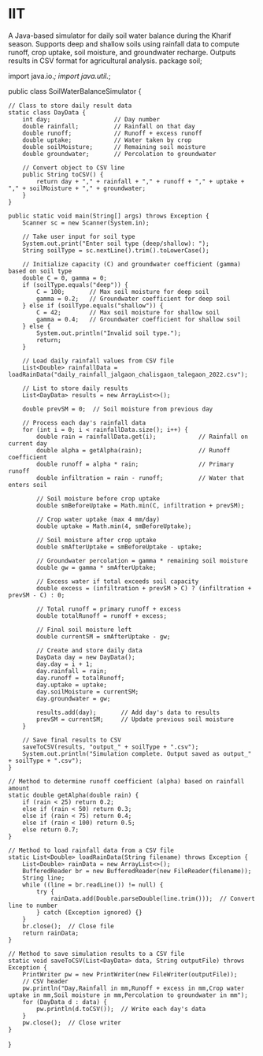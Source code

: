 # IIT
A Java-based simulator for daily soil water balance during the Kharif season. Supports deep and shallow soils using rainfall data to compute runoff, crop uptake, soil moisture, and groundwater recharge. Outputs results in CSV format for agricultural analysis.
package soil;

import java.io.*;
import java.util.*;

public class SoilWaterBalanceSimulator {

    // Class to store daily result data
    static class DayData {
        int day;                  // Day number
        double rainfall;          // Rainfall on that day
        double runoff;            // Runoff + excess runoff
        double uptake;            // Water taken by crop
        double soilMoisture;      // Remaining soil moisture
        double groundwater;       // Percolation to groundwater

        // Convert object to CSV line
        public String toCSV() {
            return day + "," + rainfall + "," + runoff + "," + uptake + "," + soilMoisture + "," + groundwater;
        }
    }

    public static void main(String[] args) throws Exception {
        Scanner sc = new Scanner(System.in);

        // Take user input for soil type
        System.out.print("Enter soil type (deep/shallow): ");
        String soilType = sc.nextLine().trim().toLowerCase();

        // Initialize capacity (C) and groundwater coefficient (gamma) based on soil type
        double C = 0, gamma = 0;
        if (soilType.equals("deep")) {
            C = 100;       // Max soil moisture for deep soil
            gamma = 0.2;   // Groundwater coefficient for deep soil
        } else if (soilType.equals("shallow")) {
            C = 42;        // Max soil moisture for shallow soil
            gamma = 0.4;   // Groundwater coefficient for shallow soil
        } else {
            System.out.println("Invalid soil type.");
            return;
        }

        // Load daily rainfall values from CSV file
        List<Double> rainfallData = loadRainData("daily_rainfall_jalgaon_chalisgaon_talegaon_2022.csv");

        // List to store daily results
        List<DayData> results = new ArrayList<>();

        double prevSM = 0;  // Soil moisture from previous day

        // Process each day's rainfall data
        for (int i = 0; i < rainfallData.size(); i++) {
            double rain = rainfallData.get(i);            // Rainfall on current day
            double alpha = getAlpha(rain);                // Runoff coefficient
            double runoff = alpha * rain;                 // Primary runoff
            double infiltration = rain - runoff;          // Water that enters soil

            // Soil moisture before crop uptake
            double smBeforeUptake = Math.min(C, infiltration + prevSM);

            // Crop water uptake (max 4 mm/day)
            double uptake = Math.min(4, smBeforeUptake);

            // Soil moisture after crop uptake
            double smAfterUptake = smBeforeUptake - uptake;

            // Groundwater percolation = gamma * remaining soil moisture
            double gw = gamma * smAfterUptake;

            // Excess water if total exceeds soil capacity
            double excess = (infiltration + prevSM > C) ? (infiltration + prevSM - C) : 0;

            // Total runoff = primary runoff + excess
            double totalRunoff = runoff + excess;

            // Final soil moisture left
            double currentSM = smAfterUptake - gw;

            // Create and store daily data
            DayData day = new DayData();
            day.day = i + 1;
            day.rainfall = rain;
            day.runoff = totalRunoff;
            day.uptake = uptake;
            day.soilMoisture = currentSM;
            day.groundwater = gw;

            results.add(day);       // Add day's data to results
            prevSM = currentSM;     // Update previous soil moisture
        }

        // Save final results to CSV
        saveToCSV(results, "output_" + soilType + ".csv");
        System.out.println("Simulation complete. Output saved as output_" + soilType + ".csv");
    }

    // Method to determine runoff coefficient (alpha) based on rainfall amount
    static double getAlpha(double rain) {
        if (rain < 25) return 0.2;
        else if (rain < 50) return 0.3;
        else if (rain < 75) return 0.4;
        else if (rain < 100) return 0.5;
        else return 0.7;
    }

    // Method to load rainfall data from a CSV file
    static List<Double> loadRainData(String filename) throws Exception {
        List<Double> rainData = new ArrayList<>();
        BufferedReader br = new BufferedReader(new FileReader(filename));
        String line;
        while ((line = br.readLine()) != null) {
            try {
                rainData.add(Double.parseDouble(line.trim()));  // Convert line to number
            } catch (Exception ignored) {}
        }
        br.close();  // Close file
        return rainData;
    }

    // Method to save simulation results to a CSV file
    static void saveToCSV(List<DayData> data, String outputFile) throws Exception {
        PrintWriter pw = new PrintWriter(new FileWriter(outputFile));
        // CSV header
        pw.println("Day,Rainfall in mm,Runoff + excess in mm,Crop water uptake in mm,Soil moisture in mm,Percolation to groundwater in mm");
        for (DayData d : data) {
            pw.println(d.toCSV());  // Write each day's data
        }
        pw.close();  // Close writer
    }
}
